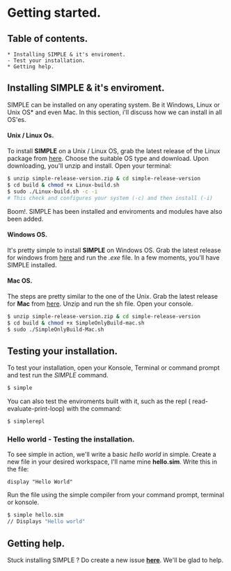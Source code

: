 # Getting started.
## Table of contents.
    * Installing SIMPLE & it's enviroment.
    - Test your installation.
    * Getting help.
## Installing SIMPLE & it's enviroment.
SIMPLE can be installed on any operating system. Be it Windows, Linux or Unix OS* and even Mac. In this section, i'll discuss how we can install in all OS'es.
#### Unix / Linux Os.
To install **SIMPLE** on a Unix / Linux OS, grab the latest release of the Linux package from [here](https://github.com/simple-lang/simple/releases). Choose the suitable OS type and download.
Upon downloading, you'll unzip and install. Open your terminal:
```sh
$ unzip simple-release-version.zip & cd simple-release-version
$ cd build & chmod +x Linux-build.sh 
$ sudo ./Linux-build.sh -c -i
# This check and configures your system (-c) and then install (-i)
```
Boom!. SIMPLE has been installed and enviroments and modules have also been added.

#### Windows OS.
It's pretty simple to install **SIMPLE** on Windows OS. Grab the latest release for windows from [here](https://github.com/simple-lang/simple/releases) and run the *.exe* file. In a few moments, you'll have SIMPLE installed.

#### Mac OS.
The steps are pretty similar to the one of the Unix. Grab the latest release for **Mac** from [here](https://github.com/simple-lang/simple/releases). Unzip and run the sh file. Open your console.
```sh
$ unzip simple-release-version.zip & cd simple-release-version
$ cd build & chmod +x SimpleOnlyBuild-mac.sh
$ sudo ./SimpleOnlyBuild-Mac.sh
```

## Testing your installation.
To test your installation, open your Konsole, Terminal or command prompt and test run the *SIMPLE* command.
```sh
$ simple
```
You can also test the enviroments built with it, such as the repl ( read-evaluate-print-loop) with the command:
```sh
$ simplerepl
```

### Hello world - Testing the installation.
To see simple in action, we'll write a basic *hello world* in simple. Create a new file in your desired workspace, I'll name mine __hello.sim__. Write this in the file:
```
display "Hello World"
```
Run the file using the simple compiler from your command prompt, terminal or konsole.
```sh
$ simple hello.sim
// Displays "Hello world"
```

## Getting help.
Stuck installing  SIMPLE ? Do create a new issue **[here](https://github.com/simple-lang/simple/issues)**. We'll be glad to help.